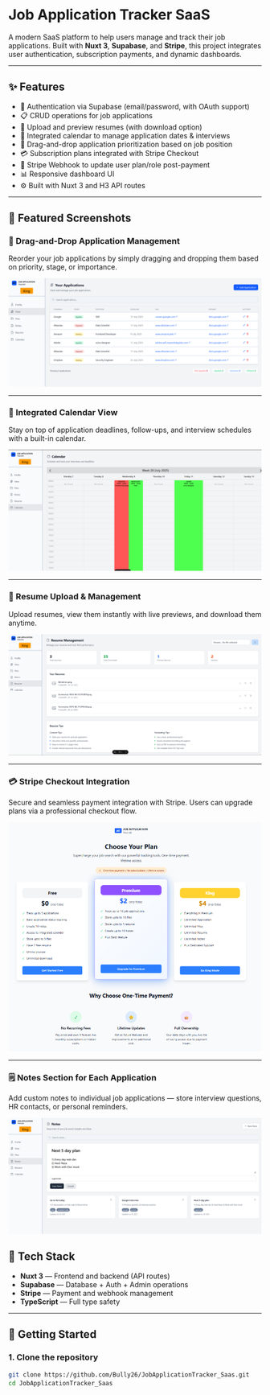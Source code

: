 # Job Application Tracker SaaS

A modern SaaS platform to help users manage and track their job applications. Built with **Nuxt 3**, **Supabase**, and **Stripe**, this project integrates user authentication, subscription payments, and dynamic dashboards.

---

## ✨ Features

- 🔐 Authentication via Supabase (email/password, with OAuth support)
- 📋 CRUD operations for job applications
- 📎 Upload and preview resumes (with download option)
- 📅 Integrated calendar to manage application dates & interviews
- 🧲 Drag-and-drop application prioritization based on job position
- 💳 Subscription plans integrated with Stripe Checkout
- 🔁 Stripe Webhook to update user plan/role post-payment
- 📊 Responsive dashboard UI
- ⚙️ Built with Nuxt 3 and H3 API routes

---
## 📸 Featured Screenshots

### 🧲 Drag-and-Drop Application Management

Reorder your job applications by simply dragging and dropping them based on priority, stage, or importance.

![Drag and Drop Application](./screenshots/drag-drop.png)

---

### 📅 Integrated Calendar View

Stay on top of application deadlines, follow-ups, and interview schedules with a built-in calendar.

![Calendar View](./screenshots/calendar.png)

---

### 📎 Resume Upload & Management

Upload resumes, view them instantly with live previews, and download them anytime.

![Resume Management](./screenshots/resume-preview.png)

---

### 💳 Stripe Checkout Integration

Secure and seamless payment integration with Stripe. Users can upgrade plans via a professional checkout flow.

![Stripe Checkout](./screenshots/checkout.png)

---
### 🗒️ Notes Section for Each Application

Add custom notes to individual job applications — store interview questions, HR contacts, or personal reminders.


![Note Section](./screenshots/note-section.png)

## 🧩 Tech Stack

- **Nuxt 3** — Frontend and backend (API routes)
- **Supabase** — Database + Auth + Admin operations
- **Stripe** — Payment and webhook management
- **TypeScript** — Full type safety

---

## 🚀 Getting Started

### 1. Clone the repository

```bash
git clone https://github.com/Bully26/JobApplicationTracker_Saas.git
cd JobApplicationTracker_Saas
